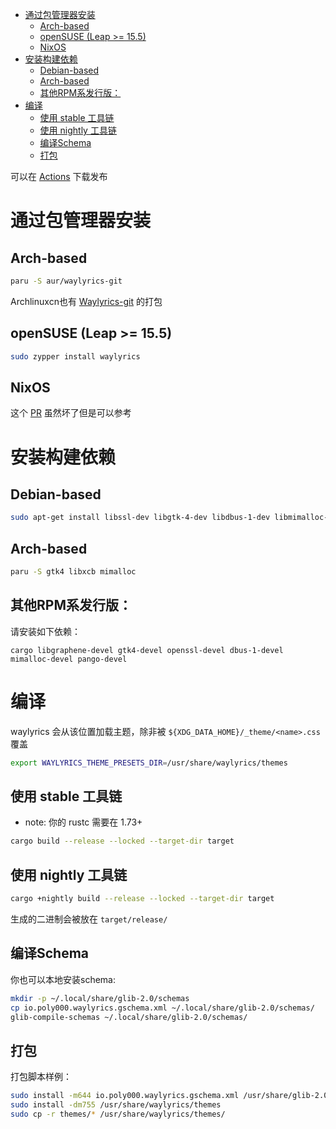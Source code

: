 
- [通过包管理器安装](#通过包管理器安装)
  - [Arch-based](#arch-based)
  - [openSUSE (Leap \>= 15.5)](#opensuse-leap--155)
  - [NixOS](#nixos)
- [安装构建依赖](#安装构建依赖)
  - [Debian-based](#debian-based)
  - [Arch-based](#arch-based-1)
  - [其他RPM系发行版：](#其他rpm系发行版)
- [编译](#编译)
  - [使用 stable 工具链](#使用-stable-工具链)
  - [使用 nightly 工具链](#使用-nightly-工具链)
  - [编译Schema](#编译schema)
  - [打包](#打包)

可以在 [Actions](https://github.com/waylyrics/waylyrics/actions/workflows/smoketest.yml) 下载发布

# 通过包管理器安装

## Arch-based

```bash
paru -S aur/waylyrics-git
```

Archlinuxcn也有 [Waylyrics-git](https://github.com/archlinuxcn/repo/tree/master/archlinuxcn/waylyrics-git) 的打包

## openSUSE (Leap >= 15.5)

```bash
sudo zypper install waylyrics
```

## NixOS

这个 [PR](https://github.com/NixOS/nixpkgs/pull/231984) 虽然坏了但是可以参考

# 安装构建依赖

## Debian-based

```bash
sudo apt-get install libssl-dev libgtk-4-dev libdbus-1-dev libmimalloc-dev
```

## Arch-based

```bash
paru -S gtk4 libxcb mimalloc
```

## 其他RPM系发行版：

请安装如下依赖：

```
cargo libgraphene-devel gtk4-devel openssl-devel dbus-1-devel mimalloc-devel pango-devel
```

# 编译

waylyrics 会从该位置加载主题，除非被 `${XDG_DATA_HOME}/_theme/<name>.css` 覆盖

```bash
export WAYLYRICS_THEME_PRESETS_DIR=/usr/share/waylyrics/themes
```

## 使用 stable 工具链

* note: 你的 rustc 需要在 1.73+

```bash
cargo build --release --locked --target-dir target
```

## 使用 nightly 工具链

```bash
cargo +nightly build --release --locked --target-dir target
```

生成的二进制会被放在 `target/release/`

## 编译Schema

你也可以本地安装schema:

```bash
mkdir -p ~/.local/share/glib-2.0/schemas
cp io.poly000.waylyrics.gschema.xml ~/.local/share/glib-2.0/schemas/
glib-compile-schemas ~/.local/share/glib-2.0/schemas/
```

## 打包

打包脚本样例：

```bash
sudo install -m644 io.poly000.waylyrics.gschema.xml /usr/share/glib-2.0/schemas/
sudo install -dm755 /usr/share/waylyrics/themes
sudo cp -r themes/* /usr/share/waylyrics/themes/
```